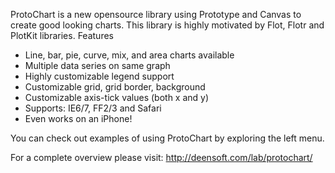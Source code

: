 ProtoChart is a new opensource library using Prototype and Canvas to create good looking charts. This library is highly motivated by Flot, Flotr and PlotKit libraries.
Features

  * Line, bar, pie, curve, mix, and area charts available
  * Multiple data series on same graph
  * Highly customizable legend support
  * Customizable grid, grid border, background
  * Customizable axis-tick values (both x and y)
  * Supports: IE6/7, FF2/3 and Safari
  * Even works on an iPhone!

You can check out examples of using ProtoChart by exploring the left menu.

For a complete overview please visit: http://deensoft.com/lab/protochart/